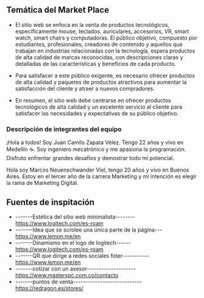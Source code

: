 <h2>Temática del Market Place</h2>

* El sitio web se enfoca en la venta de productos tecnológicos, específicamente mouse, teclados, auriculares, accesorios, VR, smart watch, smart chairs y computadoras. El público objetivo, compuesto por estudiantes, profesionales, creadores de contenido y aquellos que trabajan en industrias relacionadas con la tecnología, espera productos de alta calidad de marcas reconocidas, con descripciones claras y detalladas de las características y beneficios de cada producto.

* Para satisfacer a este público exigente, es necesario ofrecer productos de alta calidad y paquetes de productos atractivos para aumentar la satisfacción del cliente y atraer a nuevos compradores.

* En resumen, el sitio web debe centrarse en ofrecer productos tecnológicos de alta calidad y un excelente servicio al cliente para satisfacer las necesidades y expectativas de su público objetivo.

<h3>Descripción de integrantes del equipo</h3>

¡Hola a todos! Soy Juan Camilo Zapata Vélez. Tengo 22 años y vivo en Medellín ☕. Soy ingeniero mecatrónico y me apasiona la programación. Disfruto enfrentar grandes desafíos y demostrar todo mi potencial.

Hola soy Marcos Neuenschwander Viel, tengo 20 años y vivo en Buenos Aires. Estoy en el tercer año de la carrera Marketing y mi intención es elegir la rama de Marketing Digital.

<h2>Fuentes de inspitación</h2>

* -------Estética del sitio web minimalista--------
    https://www.logitech.com/es-roam   
* -------Idea que se scrolee una única parte de la página---
    https://www.lemon.me/en
* -------Dinamismo en el logo de logitech------
    https://www.logitech.com/es-roam
* -------QR que dirige a redes sociales foter-----------
    https://www.lemon.me/en
* -------cotizar con un asesor--------------------
    https://www.masterspc.com.co/contacto
* -------puntos de venta----------------------------
    https://redragon.es/stores/
